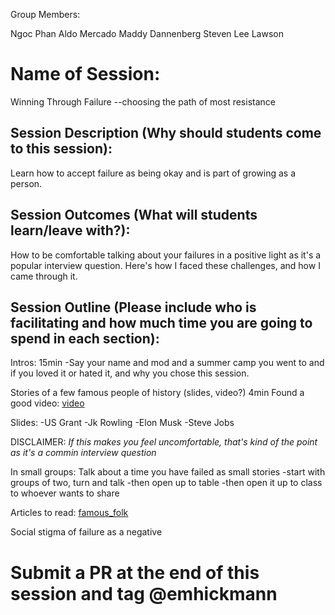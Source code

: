 

Group Members:

Ngoc Phan
Aldo Mercado
Maddy Dannenberg
Steven Lee Lawson

# Name of Session: 
Winning Through Failure --choosing the path of most resistance 

## Session Description (Why should students come to this session):

Learn how to accept failure as being okay and is part of growing as a person.

## Session Outcomes (What will students learn/leave with?):

How to be comfortable talking about your failures in a positive light as it's a popular interview question.
Here's how I faced these challenges, and how I came through it.

## Session Outline (Please include who is facilitating and how much time you are going to spend in each section):
Intros: 15min
  -Say your name and mod and a summer camp you went to and if you loved it or hated it, and why you chose this session.
  

  
Stories of a few famous people of history (slides, video?) 4min
Found a good video: [video](https://www.youtube.com/watch?v=zLYECIjmnQs)

Slides: 
  -US Grant 
  -Jk Rowling 
  -Elon Musk
  -Steve Jobs 

DISCLAIMER:
*If this makes you feel uncomfortable, that's kind of the point as it's a commin interview question*

In small groups: Talk about a time you have failed as small stories 
  -start with groups of two, turn and talk
  -then open up to table 
  -then open it up to class to whoever wants to share

Articles to read: 
  [famous_folk](https://www.wanderlustworker.com/12-famous-people-who-failed-before-succeeding/)

Social stigma of failure as a negative

# Submit a PR at the end of this session and tag @emhickmann
